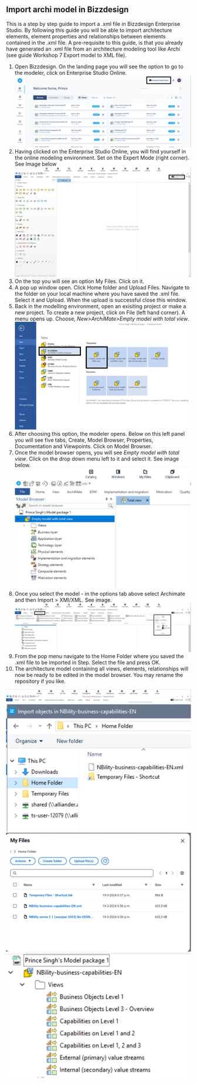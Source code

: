 ## Import archi model in Bizzdesign
This is a step by step guide to import a .xml file in Bizzdesign Enterprise Studio. By following this guide you will be able to import architecture elements, element properties and relationships between elements contained in the .xml file. A pre-requisite to this guide, is that you already have generated an .xml file from an architecture modeling tool like Archi (see guide Workshop 7 Export model to XML file). 

1.	Open Bizzdesign. On the landing page you will see the option to go to the modeler, click on Enterprise Studio Online. 
   ![coArchi-refresh-model](https://github.com/NBility-Model/.github/blob/main/images/Landing%20page%20BiZZdesign.png)
2. Having clicked on the Enterprise Studio Online, you will find yourself in the online modeling environment. Set on the Expert Mode (right corner). See Image below
   ![coArchi-refresh-model](https://github.com/NBility-Model/.github/blob/main/images/Modeler%20landing%20page.png)
3. On the top you will see an option My Files. Click on it.
4. A pop up window open. Click Home folder and Upload Files. Navigate to the folder on your local machine where you have saved the .xml file. Select it and Upload. When the upload is successful close this window.
5.	Back in the modelling environment, open an exisiting project or make a new project. To create a new project, click on File (left hand corner). A menu opens up. Choose, _New>ArchiMate>Empty model with total view_.
   ![coArchi-refresh-model](https://github.com/NBility-Model/.github/blob/main/images/Creating%20an%20empty%20model%20with%20total%20view.png)
6. After choosing this option, the modeler opens. Below on this left panel you will see five tabs, Create, Model Browser, Properties, Documentation and Viewpoints. Click on Model Browser.
7. Once the model browser opens, you will see _Empty model with total view_. Click on the drop down menu left to it and select it. See image below.
   ![coArchi-refresh-model](https://github.com/NBility-Model/.github/blob/main/images/Empty%20model%20with%20total%20view.png)
8. Once you select the model - in the options tab above select Archimate and then Import > XMI/XML. See image.
   ![coArchi-refresh-model](https://github.com/NBility-Model/.github/blob/main/images/Import%20options.png)
12.	From the pop menu navigate to the Home Folder where you saved the .xml file to be imported in Step. Select the file and press OK.
13.	The architecture model containing all views, elements, relationships will now be ready to be edited in the model browser. You may rename the repository if you like. 

 ![coArchi-refresh-model](https://github.com/NBility-Model/.github/blob/main/images/Home%20Folder%20option.png)
 ![coArchi-refresh-model](https://github.com/NBility-Model/.github/blob/main/images/Home%20Folder%20structure.png)
 ![coArchi-refresh-model](https://github.com/NBility-Model/.github/blob/main/images/My%20Files.png)
 ![coArchi-refresh-model](https://github.com/NBility-Model/.github/blob/main/images/View%20original%20Model.png)
